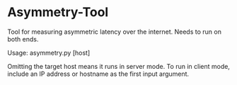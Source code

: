 # Asymmetry-Tool
Tool for measuring asymmetric latency over the internet. Needs to run on both ends.

Usage: asymmetry.py [host]

Omitting the target host means it runs in server mode. To run in client mode, include an IP address or hostname as the first input argument.
